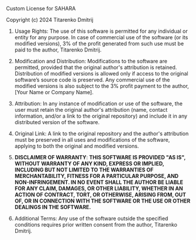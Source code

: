 Custom License for SAHARA

Copyright (c) 2024 Titarenko Dmitrij

1. Usage Rights:
   The use of this software is permitted for any individual or entity for any purpose. In case of commercial use of the software (or its modified versions), 3% of the profit generated from such use must be paid to the author, Titarenko Dmitrij.

2. Modification and Distribution:
   Modifications to the software are permitted, provided that the original author's attribution is retained. Distribution of modified versions is allowed only if access to the original software’s source code is preserved. Any commercial use of the modified versions is also subject to the 3% profit payment to the author, [Your Name or Company Name].

3. Attribution:
   In any instance of modification or use of the software, the user must retain the original author's attribution (name, contact information, and/or a link to the original repository) and include it in any distributed version of the software.

4. Original Link:
   A link to the original repository and the author's attribution must be preserved in all uses and modifications of the software, applying to both the original and modified versions.

5. **DISCLAIMER OF WARRANTY**:
   **THIS SOFTWARE IS PROVIDED "AS IS", WITHOUT WARRANTY OF ANY KIND, EXPRESS OR IMPLIED, INCLUDING BUT NOT LIMITED TO THE WARRANTIES OF MERCHANTABILITY, FITNESS FOR A PARTICULAR PURPOSE, AND NON-INFRINGEMENT. IN NO EVENT SHALL THE AUTHOR BE LIABLE FOR ANY CLAIM, DAMAGES, OR OTHER LIABILITY, WHETHER IN AN ACTION OF CONTRACT, TORT, OR OTHERWISE, ARISING FROM, OUT OF, OR IN CONNECTION WITH THE SOFTWARE OR THE USE OR OTHER DEALINGS IN THE SOFTWARE.**

6. Additional Terms:
   Any use of the software outside the specified conditions requires prior written consent from the author, Titarenko Dmitrij.
